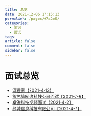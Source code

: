 ```yaml
---
title: 总览
date: 2021-12-06 17:15:13
permalink: /pages/97a2e5/
categories:
  - 笔记
  - 面试
tags:
article: false
comment: false
sidebar: false
---
```


# 面试总览
- [河狸家【2021-4-13】](/pages/2ace5b)
- [篱笆墙网络科技公司面试【2021-7-6】](/pages/0f0bde)
- [卓锐科技视频面试【2021-4-2】](/pages/4483b5)
- [绿城信息科技有限公司【2021-4-7】](/pages/ec740e)
